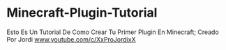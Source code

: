 # Minecraft-Plugin-Tutorial
Esto Es Un Tutorial De Como Crear Tu Primer Plugin En Minecraft; Creado Por Jordi www.youtube.com/c/XxProJordixX

